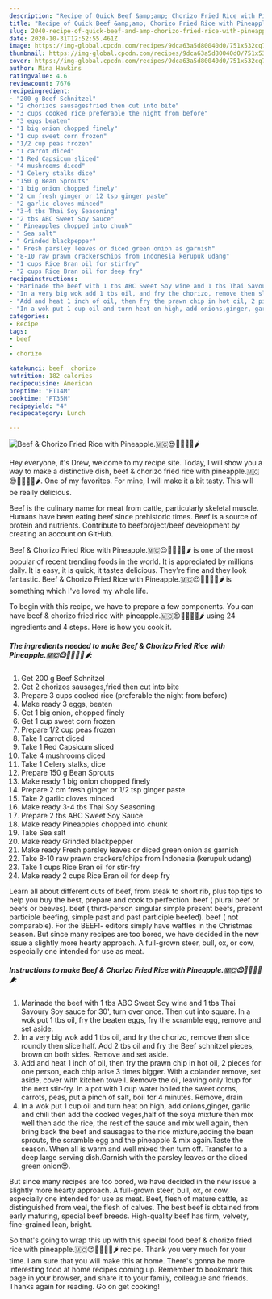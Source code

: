 ```yaml
---
description: "Recipe of Quick Beef &amp;amp; Chorizo Fried Rice with Pineapple.🇲🇨😍🐂🍍🥕🍄🌶"
title: "Recipe of Quick Beef &amp;amp; Chorizo Fried Rice with Pineapple.🇲🇨😍🐂🍍🥕🍄🌶"
slug: 2040-recipe-of-quick-beef-and-amp-chorizo-fried-rice-with-pineapple
date: 2020-10-31T12:52:55.461Z
image: https://img-global.cpcdn.com/recipes/9dca63a5d80040d0/751x532cq70/beef-chorizo-fried-rice-with-pineapple🇲🇨😍🐂🍍🥕🍄🌶-recipe-main-photo.jpg
thumbnail: https://img-global.cpcdn.com/recipes/9dca63a5d80040d0/751x532cq70/beef-chorizo-fried-rice-with-pineapple🇲🇨😍🐂🍍🥕🍄🌶-recipe-main-photo.jpg
cover: https://img-global.cpcdn.com/recipes/9dca63a5d80040d0/751x532cq70/beef-chorizo-fried-rice-with-pineapple🇲🇨😍🐂🍍🥕🍄🌶-recipe-main-photo.jpg
author: Mina Hawkins
ratingvalue: 4.6
reviewcount: 7676
recipeingredient:
- "200 g Beef Schnitzel"
- "2 chorizos sausagesfried then cut into bite"
- "3 cups cooked rice preferable the night from before"
- "3 eggs beaten"
- "1 big onion chopped finely"
- "1 cup sweet corn frozen"
- "1/2 cup peas frozen"
- "1 carrot diced"
- "1 Red Capsicum sliced"
- "4 mushrooms diced"
- "1 Celery stalks dice"
- "150 g Bean Sprouts"
- "1 big onion chopped finely"
- "2 cm fresh ginger or 12 tsp ginger paste"
- "2 garlic cloves minced"
- "3-4 tbs Thai Soy Seasoning"
- "2 tbs ABC Sweet Soy Sauce"
- " Pineapples chopped into chunk"
- " Sea salt"
- " Grinded blackpepper"
- " Fresh parsley leaves or diced green onion as garnish"
- "8-10 raw prawn crackerschips from Indonesia kerupuk udang"
- "1 cups Rice Bran oil for stirfry"
- "2 cups Rice Bran oil for deep fry"
recipeinstructions:
- "Marinade the beef with 1 tbs ABC Sweet Soy wine and 1 tbs Thai Savoury Soy sauce for 30&#39;, turn over once. Then cut into square. In a wok put 1 tbs oil, fry the beaten eggs, fry the scramble egg, remove and set aside."
- "In a very big wok add 1 tbs oil, and fry the chorizo, remove then slice roundly then slice half. Add 2 tbs oil and fry the Beef schnitzel pieces, brown on both sides. Remove and set aside."
- "Add and heat 1 inch of oil, then fry the prawn chip in hot oil, 2 pieces for one person, each chip arise 3 times bigger. With a colander remove, set aside, cover with kitchen towell. Remove the oil, leaving only 1cup for the next stir-fry. In a pot with 1 cup water boiled the sweet corns, carrots, peas, put a pinch of salt, boil for 4 minutes. Remove, drain"
- "In a wok put 1 cup oil and turn heat on high, add onions,ginger, garlic and chili then add the cooked veges,half of the soya mixture then mix well then add the rice, the rest of the sauce and mix well again, then bring back the beef and sausages to the rice mixture,adding the bean sprouts, the scramble egg and the pineapple &amp; mix again.Taste the season. When all is warm and well mixed then turn off. Transfer to a deep large serving dish.Garnish with the parsley leaves or the diced green onion😍."
categories:
- Recipe
tags:
- beef
- 
- chorizo

katakunci: beef  chorizo 
nutrition: 182 calories
recipecuisine: American
preptime: "PT14M"
cooktime: "PT35M"
recipeyield: "4"
recipecategory: Lunch

---
```



![Beef &amp; Chorizo Fried Rice with Pineapple.🇲🇨😍🐂🍍🥕🍄🌶](https://img-global.cpcdn.com/recipes/9dca63a5d80040d0/751x532cq70/beef-chorizo-fried-rice-with-pineapple🇲🇨😍🐂🍍🥕🍄🌶-recipe-main-photo.jpg)

Hey everyone, it's Drew, welcome to my recipe site. Today, I will show you a way to make a distinctive dish, beef &amp; chorizo fried rice with pineapple.🇲🇨😍🐂🍍🥕🍄🌶. One of my favorites. For mine, I will make it a bit tasty. This will be really delicious.

Beef is the culinary name for meat from cattle, particularly skeletal muscle. Humans have been eating beef since prehistoric times. Beef is a source of protein and nutrients. Contribute to beefproject/beef development by creating an account on GitHub.

Beef &amp; Chorizo Fried Rice with Pineapple.🇲🇨😍🐂🍍🥕🍄🌶 is one of the most popular of recent trending foods in the world. It is appreciated by millions daily. It is easy, it is quick, it tastes delicious. They're fine and they look fantastic. Beef &amp; Chorizo Fried Rice with Pineapple.🇲🇨😍🐂🍍🥕🍄🌶 is something which I've loved my whole life.


To begin with this recipe, we have to prepare a few components. You can have beef &amp; chorizo fried rice with pineapple.🇲🇨😍🐂🍍🥕🍄🌶 using 24 ingredients and 4 steps. Here is how you cook it.

<!--inarticleads1-->

##### The ingredients needed to make Beef &amp; Chorizo Fried Rice with Pineapple.🇲🇨😍🐂🍍🥕🍄🌶:

1. Get 200 g Beef Schnitzel
1. Get 2 chorizos sausages,fried then cut into bite
1. Prepare 3 cups cooked rice (preferable the night from before)
1. Make ready 3 eggs, beaten
1. Get 1 big onion, chopped finely
1. Get 1 cup sweet corn frozen
1. Prepare 1/2 cup peas frozen
1. Take 1 carrot diced
1. Take 1 Red Capsicum sliced
1. Take 4 mushrooms diced
1. Take 1 Celery stalks, dice
1. Prepare 150 g Bean Sprouts
1. Make ready 1 big onion chopped finely
1. Prepare 2 cm fresh ginger or 1/2 tsp ginger paste
1. Take 2 garlic cloves minced
1. Make ready 3-4 tbs Thai Soy Seasoning
1. Prepare 2 tbs ABC Sweet Soy Sauce
1. Make ready  Pineapples chopped into chunk
1. Take  Sea salt
1. Make ready  Grinded blackpepper
1. Make ready  Fresh parsley leaves or diced green onion as garnish
1. Take 8-10 raw prawn crackers/chips from Indonesia (kerupuk udang)
1. Take 1 cups Rice Bran oil for stir-fry
1. Make ready 2 cups Rice Bran oil for deep fry


Learn all about different cuts of beef, from steak to short rib, plus top tips to help you buy the best, prepare and cook to perfection. beef ( plural beef or beefs or beeves). beef ( third-person singular simple present beefs, present participle beefing, simple past and past participle beefed). beef ( not comparable). For the BEEF!- editors simply have waffles in the Christmas season. But since many recipes are too bored, we have decided in the new issue a slightly more hearty approach. A full-grown steer, bull, ox, or cow, especially one intended for use as meat. 

<!--inarticleads2-->

##### Instructions to make Beef &amp; Chorizo Fried Rice with Pineapple.🇲🇨😍🐂🍍🥕🍄🌶:

1. Marinade the beef with 1 tbs ABC Sweet Soy wine and 1 tbs Thai Savoury Soy sauce for 30&#39;, turn over once. Then cut into square. In a wok put 1 tbs oil, fry the beaten eggs, fry the scramble egg, remove and set aside.
1. In a very big wok add 1 tbs oil, and fry the chorizo, remove then slice roundly then slice half. Add 2 tbs oil and fry the Beef schnitzel pieces, brown on both sides. Remove and set aside.
1. Add and heat 1 inch of oil, then fry the prawn chip in hot oil, 2 pieces for one person, each chip arise 3 times bigger. With a colander remove, set aside, cover with kitchen towell. Remove the oil, leaving only 1cup for the next stir-fry. In a pot with 1 cup water boiled the sweet corns, carrots, peas, put a pinch of salt, boil for 4 minutes. Remove, drain
1. In a wok put 1 cup oil and turn heat on high, add onions,ginger, garlic and chili then add the cooked veges,half of the soya mixture then mix well then add the rice, the rest of the sauce and mix well again, then bring back the beef and sausages to the rice mixture,adding the bean sprouts, the scramble egg and the pineapple &amp; mix again.Taste the season. When all is warm and well mixed then turn off. Transfer to a deep large serving dish.Garnish with the parsley leaves or the diced green onion😍.


But since many recipes are too bored, we have decided in the new issue a slightly more hearty approach. A full-grown steer, bull, ox, or cow, especially one intended for use as meat. Beef, flesh of mature cattle, as distinguished from veal, the flesh of calves. The best beef is obtained from early maturing, special beef breeds. High-quality beef has firm, velvety, fine-grained lean, bright. 

So that's going to wrap this up with this special food beef &amp; chorizo fried rice with pineapple.🇲🇨😍🐂🍍🥕🍄🌶 recipe. Thank you very much for your time. I am sure that you will make this at home. There's gonna be more interesting food at home recipes coming up. Remember to bookmark this page in your browser, and share it to your family, colleague and friends. Thanks again for reading. Go on get cooking!
